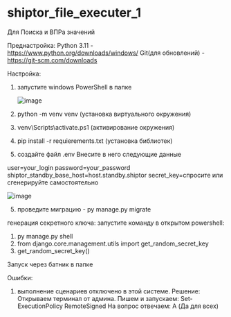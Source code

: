 # shiptor_file_executer_1
Для Поиска и ВПРа значений

Преднастройка:
Python 3.11 - https://www.python.org/downloads/windows/
Git(для обновлений) - https://git-scm.com/downloads

Настройка:

1) запустите windows PowerShell в папке

   ![image](https://github.com/Knaifovski/shiptor_file_executer_1/assets/31153601/8518241e-cbfb-4158-80b4-99adf58719b8)

3) python -m venv venv  (установка виртуального окружения)
4) venv\Scripts\activate.ps1 (активирование окружения)
2) pip install -r requierements.txt (установка библиотек)
4) создайте файл .env
Внесите в него следующие данные

user=your_login 
password=your_password 
shiptor_standby_base_host=host.standby.shiptor 
secret_key=спросите или сгенерируйте самостоятельно  

![image](https://github.com/Knaifovski/shiptor_file_executer_1/assets/31153601/74f37360-1e8a-417b-86d4-c2d3254b6d30)

5) проведите миграцию - py manage.py migrate

генерация секретного ключа:
запустите команду в открытом powershell:
1) py manage.py shell
2) from django.core.management.utils import get_random_secret_key  
3) get_random_secret_key()


Запуск через батник в папке


Ошибки:
1) выполнение сценариев отключено в этой системе.
   Решение: Открываем терминал от админа.
            Пишем и запускаем: Set-ExecutionPolicy RemoteSigned
            На вопрос отвечаем: A (Да для всех)
